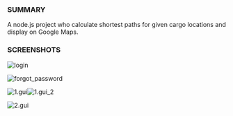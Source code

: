 ### SUMMARY

A node.js project who calculate shortest paths for given cargo locations and display on Google Maps. 

### SCREENSHOTS

![login](/images/login.png "Login page")

![forgot_password](/images/forgot_password.png "Forgot Password page")

![1.gui](/images/1.gui_1.png "GUI 1")![1.gui_2](/images/1.gui_2.png "GUI 1")

![2.gui](/images/2.gui.png "GUI 2")